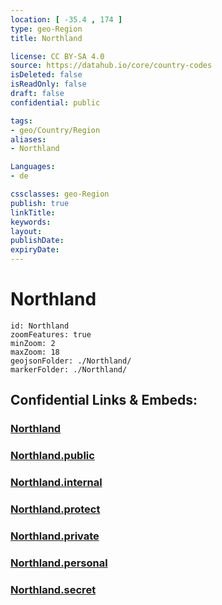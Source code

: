 ```yaml
---
location: [ -35.4 , 174 ] 
type: geo-Region
title: Northland

license: CC BY-SA 4.0
source: https://datahub.io/core/country-codes
isDeleted: false
isReadOnly: false
draft: false
confidential: public

tags:
- geo/Country/Region
aliases:
- Northland

Languages:
- de

cssclasses: geo-Region
publish: true
linkTitle: 
keywords: 
layout: 
publishDate: 
expiryDate: 
---
```


# Northland

```leaflet
id: Northland
zoomFeatures: true 
minZoom: 2 
maxZoom: 18
geojsonFolder: ./Northland/
markerFolder: ./Northland/
```


## Confidential Links & Embeds: 

### [Northland](/_Standards/Earth/Continent/Australasia/New_Zealand/Regions~New_Zealand/Northland.md) 

### [Northland.public](/_public/Earth/Continent/Australasia/New_Zealand/Regions~New_Zealand/Northland.public.md) 

### [Northland.internal](/_internal/Earth/Continent/Australasia/New_Zealand/Regions~New_Zealand/Northland.internal.md) 

### [Northland.protect](/_protect/Earth/Continent/Australasia/New_Zealand/Regions~New_Zealand/Northland.protect.md) 

### [Northland.private](/_private/Earth/Continent/Australasia/New_Zealand/Regions~New_Zealand/Northland.private.md) 

### [Northland.personal](/_personal/Earth/Continent/Australasia/New_Zealand/Regions~New_Zealand/Northland.personal.md) 

### [Northland.secret](/_secret/Earth/Continent/Australasia/New_Zealand/Regions~New_Zealand/Northland.secret.md)

